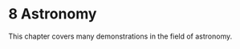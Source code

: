 # 8 Astronomy

This chapter covers many demonstrations in the field of astronomy.

```{tableofcontents}
```